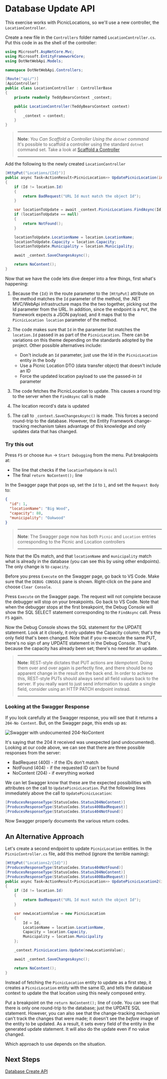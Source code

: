 # Database Update API

This exercise works with PicnicLocations, so we'll use a new controller, the 
`LocationController`.

Create a new file in the `Controllers` folder named `LocationController.cs`.  Put this
code in as the shell of the controller:

```C#
using Microsoft.AspNetCore.Mvc;
using Microsoft.EntityFrameworkCore;
using DotNetWebApi.Models;

namespace DotNetWebApi.Controllers;

[Route("api/")]
[ApiController]
public class LocationController : ControllerBase
{
    private readonly TeddyBearsContext _context;

    public LocationController(TeddyBearsContext context)
    {
        _context = context;
    }
}
```

> ---
> **Note**: _You Can Scaffold a Controller Using the `dotnet` command_  
> It's possible to scaffold a controller using the standard `dotnet` command set.
> Take a look at 
> [Scaffold a Controller](https://learn.microsoft.com/en-us/aspnet/core/tutorials/first-web-api?view=aspnetcore-7.0&tabs=visual-studio-code#scaffold-a-controller)
>
> ---

Add the following to the newly created `LocationController`

```csharp
[HttpPut("Locations/{Id}")]
public async Task<ActionResult<PicnicLocation>> UpdatePicnicLocation(int Id, PicnicLocation location)
{
    if (Id != location.Id)
    {
        return BadRequest("URL Id must match the object Id");
    }

    var locationToUpdate = await _context.PicnicLocations.FindAsync(Id);
    if (locationToUpdate == null)
    {
        return NotFound();
    }

    locationToUpdate.LocationName = location.LocationName;
    locationToUpdate.Capacity = location.Capacity;
    locationToUpdate.Municipality = location.Municipality;

    await _context.SaveChangesAsync();

    return NoContent();
}
```

Now that we have the code lets dive deeper into a few things, first what's happening:

1. Because the `{Id}` in the route parameter to the `[HttpPut]` attribute on the method matches
   the `Id` parameter of the method, the .NET MVC/WebApi infrastructure maps the the two 
   together, picking out the Id parameter from the URL.  In addition, since the endpoint is a 
   `PUT`, the framework expects a JSON payload, and it maps that to the 
   `PicnicLocation location` parameter of the method.

2. The code makes sure that `Id` in the parameter list matches the `location.Id` passed in as
   part of the `PicnicLocation`.  There can be variations on this theme depending on the 
   standards adopted by the project.  Other possible alternatives include:
   * Don't include an `Id` parameter, just use the Id in the `PicnicLocation` entity in the body
   * Use a Picnic Location DTO (data transfer object) that doesn't include an ID
   * Force the updated location payload to use the passed-in `Id` parameter
  
3. The code fetches the PicnicLocation to update.  This causes a round trip to the server when
   the `FindAsync` call is made

4. The location record's data is updated 

5. The call to `_context.SaveChangesAsync()` is made.  This forces a second round-trip to the
   database.  However, the Entity Framework change-tracking mechanism takes advantage of this
   knowledge and only updates data that has changed.

### Try this out

Press `F5` or choose `Run` -> `Start Debugging` from the menu.  Put breakpoints at:
* The line that checks if the `locationToUpdate` is `null`
* The final `return NoContent();` line

In the Swagger page that pops up, set the `Id` to `1`, and set the `Request Body` to:

```JSON
{
  "id": 1,
  "locationName": "Big Wood",
  "capacity": 88,
  "municipality": "Oakwood"
}
```

> ---
> **Note**: The Swagger page now has both `Picnic` and `Location` entries corresponding
> to the Picnic and Location controllers
>
> ---

Note that the IDs match, and that `locationName` and `municipality` match what is already in
the database (you can see this by using other endpoints).  The only change is to `capacity`.

Before you press `Execute` on the Swagger page, go back to VS Code.  Make sure that the 
`DEBUG CONSOLE` pane is shown.  Right-click on the pane and choose `Clear Console`.

Press `Execute` on the Swagger page.  The request will not complete because the debugger
will stop on your breakpoints.  Go back to VS Code.  Note that when the debugger stops at the
first breakpoint, the Debug Console will show the SQL SELECT statement corresponding to the 
`FindAsync` call.  Press `F5` again.

Now the Debug Console shows the SQL statement for the UPDATE statement.  Look at it closely,
it only updates the Capacity column; that's the only field that's been changed.  Note that if
you re-execute the same PUT, there's no sign of any UPDATE statement in the Debug Console.
That's because the capacity has already been set; there's no need for an update.

> ---
> **Note**: REST-style dictates that PUT actions are _Idempotent_.  Doing them over and over
> again is perfectly fine, and there should be no apparent change in the result on the back
> end.  In order to achieve this, REST-style PUTs should always send all field values back to 
> the server.  If you really want to just send information to update a single field, consider 
> using an HTTP PATCH endpoint instead.
>
> ---

### Looking at the Swagger Response

If you look carefully at the Swagger response, you will see that it returns a `204-No Content`.
But, on the Swagger page, this ends up as:  

![Swagger with undocumented 204-NoContent](./Images/Undocumented204.png)

It's saying that the 204 it received was unexpected (and undocumented).  Looking at our code
above, we can see that there are three possible responses from the server:

* BadRequest (400) - if the IDs don't match
* NotFound (404) - if the requested ID can't be found
* NoContent (204) - if everything worked

We can let Swagger know that these are the expected possibilities with attributes on the call
to `UpdatePicnicLocation`.  Put the following lines immediately above the call to 
`UpdatePicnicLocation`:

```C#
[ProducesResponseType(StatusCodes.Status204NoContent)]
[ProducesResponseType(StatusCodes.Status400BadRequest)]
[ProducesResponseType(StatusCodes.Status404NotFound)]
```
Now Swagger properly documents the various return codes.

## An Alternative Approach

Let's create a second endpoint to update `PicnicLocation` entities.  In the 
`PicnicController.cs` file, add this method (ignore the terrible naming):

```C#
[HttpPut("Locations2/{Id}")]
[ProducesResponseType(StatusCodes.Status404NotFound)]
[ProducesResponseType(StatusCodes.Status204NoContent)]
[ProducesResponseType(StatusCodes.Status400BadRequest)]
public async Task<ActionResult<PicnicLocation>> UpdatePicnicLocation2(int Id, PicnicLocation location)
{
    if (Id != location.Id)
    {
        return BadRequest("URL Id must match the object Id");
    }

    var newLocationValue = new PicnicLocation
    {
        Id = Id,
        LocationName = location.LocationName,
        Capacity = location.Capacity,
        Municipality = location.Municipality
    };

    _context.PicnicLocations.Update(newLocationValue);

    await _context.SaveChangesAsync();

    return NoContent();
}
```
Instead of fetching the `PicnicLocation` entity to update as a first step, it creates
a `PicnicLocation` entity with the same ID, and tells the database context to update
the that location using this newly composed entry.

Put a breakpoint on the `return NoContent();` line of code.  You can see that there is
only one round-trip to the database; just the UPDATE SQL statement.  However, you can also
see that the change-tracking mechanism can't track the changes that were made; it doesn't
see the _before_ image of the entity to be updated.  As a result, it sets every field of
the entity in the generated update statement.  It will also do the update even if no value
changed.

Which approach to use depends on the situation.

## Next Steps

[Database Create API](/docs/4-Database-Create.md)